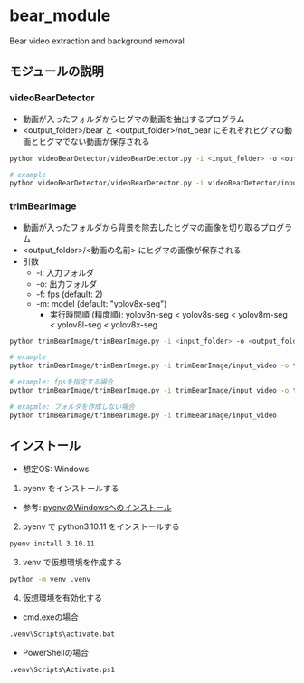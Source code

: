 # bear_module

Bear video extraction and background removal

## モジュールの説明

### videoBearDetector

- 動画が入ったフォルダからヒグマの動画を抽出するプログラム
- <output_folder>/bear と <output_folder>/not_bear にそれぞれヒグマの動画とヒグマでない動画が保存される

```bash
python videoBearDetector/videoBearDetector.py -i <input_folder> -o <output_folder>

# example
python videoBearDetector/videoBearDetector.py -i videoBearDetector/input_video -o videoBearDetector/output_video
```

### trimBearImage
- 動画が入ったフォルダから背景を除去したヒグマの画像を切り取るプログラム
- <output_folder>/<動画の名前> にヒグマの画像が保存される
- 引数
    - -i: 入力フォルダ
    - -o: 出力フォルダ
    - -f: fps (default: 2)
    - -m: model (default: "yolov8x-seg")
        - 実行時間順 (精度順): yolov8n-seg < yolov8s-seg < yolov8m-seg < yolov8l-seg < yolov8x-seg


```bash
python trimBearImage/trimBearImage.py -i <input_folder> -o <output_folder>

# example
python trimBearImage/trimBearImage.py -i trimBearImage/input_video -o trimBearImage/output_image

# example: fpsを指定する場合
python trimBearImage/trimBearImage.py -i trimBearImage/input_video -o trimBearImage/output_image -f 5

# exapmle: フォルダを作成しない場合
python trimBearImage/trimBearImage.py -i trimBearImage/input_video
```

## インストール
- 想定OS: Windows

1. pyenv をインストールする

- 参考: [pyenvのWindowsへのインストール](https://zenn.dev/lot36z/articles/1c734bde03677c)

2. pyenv で python3.10.11 をインストールする

```bash
pyenv install 3.10.11
```

3. venv で仮想環境を作成する

```bash
python -m venv .venv
```

4. 仮想環境を有効化する
- cmd.exeの場合
```bash
.venv\Scripts\activate.bat
```
- PowerShellの場合
```bash
.venv\Scripts\Activate.ps1
```
